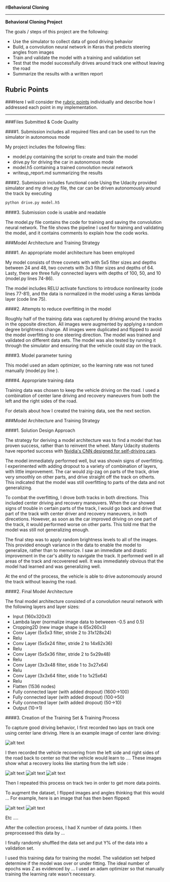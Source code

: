 #**Behavioral Cloning** 

---

**Behavioral Cloning Project**

The goals / steps of this project are the following:
* Use the simulator to collect data of good driving behavior
* Build, a convolution neural network in Keras that predicts steering angles from images
* Train and validate the model with a training and validation set
* Test that the model successfully drives around track one without leaving the road
* Summarize the results with a written report


[//]: # (Image References)

[image1]: ./examples/placeholder.png "Model Visualization"
[image2]: ./examples/placeholder.png "Grayscaling"
[image3]: ./examples/placeholder_small.png "Recovery Image"
[image4]: ./examples/placeholder_small.png "Recovery Image"
[image5]: ./examples/placeholder_small.png "Recovery Image"
[image6]: ./examples/placeholder_small.png "Normal Image"
[image7]: ./examples/placeholder_small.png "Flipped Image"

## Rubric Points
###Here I will consider the [rubric points](https://review.udacity.com/#!/rubrics/432/view) individually and describe how I addressed each point in my implementation.  

---
###Files Submitted & Code Quality

####1. Submission includes all required files and can be used to run the simulator in autonomous mode

My project includes the following files:
* model.py containing the script to create and train the model
* drive.py for driving the car in autonomous mode
* model.h5 containing a trained convolution neural network 
* writeup_report.md summarizing the results

####2. Submission includes functional code
Using the Udacity provided simulator and my drive.py file, the car can be driven autonomously around the track by executing 
```sh
python drive.py model.h5
```

####3. Submission code is usable and readable

The model.py file contains the code for training and saving the convolution neural network. The file shows the pipeline I used for training and validating the model, and it contains comments to explain how the code works.

###Model Architecture and Training Strategy

####1. An appropriate model architecture has been employed

My model consists of three covnets with with 5x5 filter sizes and depths between 24 and 48, two covnets with 3x3 filter sizes and depths of 64. Lasty, there are three fully connected layers with depths of 100, 50, and 10 (model.py lines 74-86).

The model includes RELU activate functions to introduce nonlinearity (code lines 77-81), and the data is normalized in the model using a Keras lambda layer (code line 75). 

####2. Attempts to reduce overfitting in the model 

Roughly half of the training data was captured by driving around the tracks in the opposite direction. All images were augmented by applying a random degree brightness change. All images were duplicated and flipped to avoid the model overfitting to one steering direction. The model was trained and validated on different data sets. The model was also tested by running it through the simulator and ensuring that the vehicle could stay on the track.

####3. Model parameter tuning

This model used an adam optimizer, so the learning rate was not tuned manually (model.py line ).

####4. Appropriate training data

Training data was chosen to keep the vehicle driving on the road. I used a combination of center lane driving and recovery maneuvers from both the left and the right sides of the road.

For details about how I created the training data, see the next section. 

###Model Architecture and Training Strategy

####1. Solution Design Approach

The strategy for deriving a model architecture was to find a model that has proven success, rather than to reinvent the wheel. Many Udacity students have reported success with [Nvidia's CNN designed for self-driving cars](https://arxiv.org/pdf/1604.07316v1.pdf).

The model immediately performed well, but was showin signs of overfitting. I experimented with adding dropout to a variety of combination of layers, with little improvement. The car would zig-zag on parts of the track, drive very smoothly on other parts, and drive straight off the track on otherts. This indicated that the model was still overfitting to parts of the data and not generalizing.

To combat the overfitting, I drove both tracks in both directions. This included center driving and recovery maneuvers. When the car showed signs of trouble in certain parts of the track, I would go back and drive that part of the track with center driver and recovery maneuvers, in both direcetions. However, as soon as the car improved driving on one part of the track, it would performed worse on other parts. This told me that the model was still not generalizing enough.

The final step was to apply random brightness levels to all of the images. This provided enough variance in the data to enable the model to generalize, rather than to memorize. I saw an immediate and drastic improvement in the car's ability to navigate the track. It performed well in all areas of the track and recoverered well. It was immediately obvious that the model had learned and was generalizing well.

At the end of the process, the vehicle is able to drive autonomously around the track without leaving the road.

####2. Final Model Architecture

The final model architecture consisted of a convolution neural network with the following layers and layer sizes:

* Input (160x320x3)
* Lambda layer (normalize image data to betweeen -0.5 and 0.5)
* Cropping2D (new image shape is 65x260x3)
* Conv Layer (5x5x3 filter, stride 2 to 31x128x24)
* Relu
* Conv Layer (5x5x24 filter, stride 2 to 14x62x36)
* Relu
* Conv Layer (5x5x36 filter, stride 2 to 5x29x48)
* Relu
* Conv Layer (3x3x48 filter, stide 1 to 3x27x64)
* Relu
* Conv Layer (3x3x64 filter, stide 1 to 1x25x64)
* Relu
* Flatten (1536 nodes)
* Fully connected layer (with added dropout) (1600->100)
* Fully connected layer (with added dropout) (100->50)
* Fully connected layer (with added dropout) (50->10)
* Output (10->1)


####3. Creation of the Training Set & Training Process

To capture good driving behavior, I first recorded two laps on track one using center lane driving. Here is an example image of center lane driving:

![alt text](./images/center_driving_example.png "Center Driving")

I then recorded the vehicle recovering from the left side and right sides of the road back to center so that the vehicle would learn to .... These images show what a recovery looks like starting from the left side :

![alt text](./images/recovery_1.png "Recovery Driving")
![alt text](./images/recovery_2.png "Recovery Driving")
![alt text](./images/recovery_3.png "Recovery Driving")

Then I repeated this process on track two in order to get more data points.

To augment the dataset, I flipped images and angles thinking that this would ... For example, here is an image that has then been flipped:

![alt text](./images/normal_image.png "Normal")
![alt text](./images/flipped_image.png "Flipped")

Etc ....

After the collection process, I had X number of data points. I then preprocessed this data by ...


I finally randomly shuffled the data set and put Y% of the data into a validation set. 

I used this training data for training the model. The validation set helped determine if the model was over or under fitting. The ideal number of epochs was Z as evidenced by ... I used an adam optimizer so that manually training the learning rate wasn't necessary.
